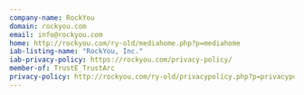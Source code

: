 ```yaml
---
company-name: RockYou
domain: rockyou.com
email: info@rockyou.com
home: http://rockyou.com/ry-old/mediahome.php?p=mediahome
iab-listing-name: "RockYou, Inc."
iab-privacy-policy: https://rockyou.com/privacy-policy/
member-of: TrustE_TrustArc
privacy-policy: http://rockyou.com/ry-old/privacypolicy.php?p=privacypolicy
---
```




